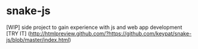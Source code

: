 # snake-js
[WIP] side project to gain experience with js and web app development
[TRY IT] (http://htmlpreview.github.com/?https://github.com/keypat/snake-js/blob/master/index.html)
